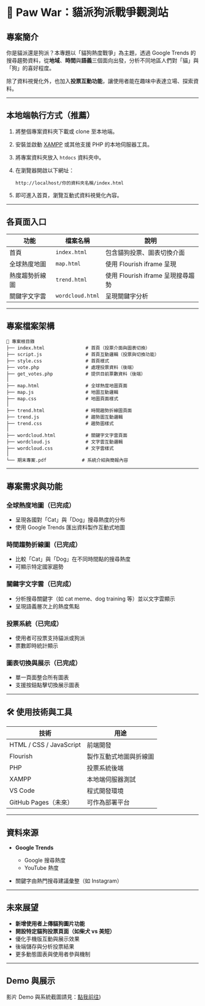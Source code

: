 # 🐾 Paw War：貓派狗派戰爭觀測站

## 專案簡介

你是貓派還是狗派？本專題以「貓狗熱度戰爭」為主題，透過 Google Trends 的搜尋趨勢資料，從**地域**、**時間**與**語義**三個面向出發，分析不同地區人們對「貓」與「狗」的喜好程度。

除了資料視覺化外，也加入**投票互動功能**，讓使用者能在趣味中表達立場、探索資料。

---

##  本地端執行方式（推薦）

1. 將整個專案資料夾下載或 clone 至本地端。
2. 安裝並啟動 [XAMPP](https://www.apachefriends.org/index.html) 或其他支援 PHP 的本地伺服器工具。
3. 將專案資料夾放入 `htdocs` 資料夾中。
5. 在瀏覽器開啟以下網址：

   ```
   http://localhost/你的資料夾名稱/index.html
   ```
6. 即可進入首頁，瀏覽互動式資料視覺化內容。

---

##  各頁面入口

| 功能         | 檔案名稱             | 說明                    |
| ---------- | ---------------- | --------------------- |
|  首頁      | `index.html`     | 包含貓狗投票、圖表切換介面         |
|  全球熱度地圖  | `map.html`       | 使用 Flourish iframe 呈現 |
|  熱度趨勢折線圖 | `trend.html`     | 使用 Flourish iframe 呈現搜尋趨勢    |
|  關鍵字文字雲  | `wordcloud.html` | 呈現關鍵字分析   |

---

##  專案檔案架構

```
📁 專案根目錄
├── index.html               # 首頁（投票介面與圖表切換）
├── script.js                # 首頁互動邏輯（投票與切換功能）
├── style.css                # 首頁樣式
├── vote.php                 # 處理投票資料（後端）
├── get_votes.php            # 提供目前票數資料（後端）
│
├── map.html                 # 全球熱度地圖頁面
├── map.js                   # 地圖互動邏輯
├── map.css                  # 地圖頁面樣式
│
├── trend.html               # 時間趨勢折線圖頁面
├── trend.js                 # 趨勢圖互動邏輯
├── trend.css                # 趨勢圖樣式
│
├── wordcloud.html           # 關鍵字文字雲頁面
├── wordcloud.js             # 文字雲互動邏輯
├── wordcloud.css            # 文字雲樣式
│
└── 期末專案.pdf             # 系統介紹與簡報內容
```

---

## 專案需求與功能

###  全球熱度地圖（已完成）

* 呈現各國對「Cat」與「Dog」搜尋熱度的分布
* 使用 Google Trends 匯出資料製作互動式地圖

###  時間趨勢折線圖（已完成）

* 比較「Cat」與「Dog」在不同時間點的搜尋熱度
* 可顯示特定國家趨勢

###  關鍵字文字雲（已完成）

* 分析搜尋關鍵字（如 cat meme、dog training 等）並以文字雲顯示
* 呈現語義層次上的熱度焦點

###  投票系統（已完成）

* 使用者可投票支持貓派或狗派
* 票數即時統計顯示

###  圖表切換與展示（已完成）

* 單一頁面整合所有圖表
* 支援按鈕點擊切換展示圖表

---

## 🛠️ 使用技術與工具

| 技術                      | 用途          |
| ----------------------- | ----------- |
| HTML / CSS / JavaScript | 前端開發        |
| Flourish                | 製作互動式地圖與折線圖 |
| PHP                     | 投票系統後端 |
| XAMPP                   | 本地端伺服器測試    |
| VS Code                 | 程式開發環境      |
| GitHub Pages（未來）        | 可作為部署平台     |

---

##  資料來源

* **Google Trends**

  * Google 搜尋熱度
  * YouTube 熱度
* 關鍵字由熱門搜尋建議彙整（如 Instagram）

---

##  未來展望

*  **新增使用者上傳貓狗圖片功能**
*  **開設特定貓狗投票頁面（如柴犬 vs 美短）**
*  優化手機版互動與展示效果
*  後端儲存與分析投票結果
*  更多動態圖表與使用者參與機制

---

##  Demo 與展示

影片 Demo 與系統截圖請見：[點我前往](https://www.canva.com/design/DAGmxE2G1qY/bqAA8mcT-gMmMCZSmYy-eA/edit?utm_content=DAGmxE2G1qY&utm_campaign=designshare&utm_medium=link2&utm_source=sharebutton))
